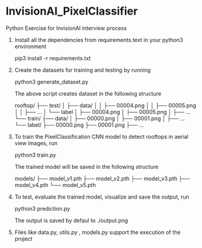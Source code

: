 # InvisionAI_PixelClassifier
Python Exercise for InvisionAI interview process
   
1. Install all the dependencies from requirements.text in your python3 environment
    
    pip3 install -r requirements.txt
    
2. Create the datasets for training and testing by running

    python3 generate_dataset.py
    
    The above script creates dataset in the following structure
    
    rooftop/
    ├── test/
    │   ├── data/
    │   │   ├── 00004.png
    │   │   ├── 00005.png
    │   │   ├── ...
    │   └── label
    │       ├── 00004.png
    │       ├── 00005.png
    │       ├── ...
    └── train/
        ├── data/
        │   ├── 00000.png
        │   ├── 00001.png
        │   ├── ...
        └── label/
            ├── 00000.png
            ├── 00001.png
            ├── ...
            
3. To train the PixelClassification CNN model to detect rooftops in aerial view images, run
   
    python3 train.py
    
    The trained model will be saved in the following structure
    
    models/
    ├── model_v1.pth
    ├── model_v2.pth
    ├── model_v3.pth
    ├── model_v4.pth
    └── model_v5.pth
    
4. To test, evaluate the trained model, visualize and save the output, run

    python3 prediction.py
    
    The output is saved by defaul to ./output.png
    
5. Files like data.py, utils.py , models.py support the execution of the project